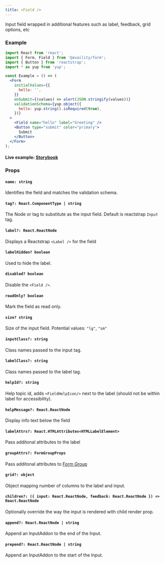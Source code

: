 ```yaml
---
title: <Field />
---
```


Input field wrapped in additional features such as label, feedback, grid options, etc

### Example

```jsx
import React from 'react';
import { Form, Field } from '@availity/form';
import { Button } from 'reactstrap';
import * as yup from 'yup';

const Example = () => (
  <Form
    initialValues={{
      hello: '',
    }}
    onSubmit={(values) => alert(JSON.stringify(values))}
    validationSchema={yup.object({
      hello: yup.string().isRequired(true),
    })}
  >
    <Field name="hello" label="Greeting" />
    <Button type="submit" color="primary">
      Submit
    </Button>
  </Form>
);
```

#### Live example: [Storybook](https://availity.github.io/availity-react/storybook/?path=/story/formik-form--field)

### Props

#### `name: string`

Identifies the field and matches the validation schema.

#### `tag?: React.ComponentType | string`

The Node or tag to substitute as the input field. Default is reactstrap `Input` tag.

#### `label?: React.ReactNode`

Displays a Reactstrap `<Label />` for the field

#### `labelHidden? boolean`

Used to hide the label.

#### `disabled? boolean`

Disable the `<Field />`.

#### `readOnly? boolean`

Mark the field as read only.

#### `size? string`

Size of the input field. Potential values: `"lg"`, `"sm"`

#### `inputClass?: string`

Class names passed to the input tag.

#### `labelClass?: string`

Class names passed to the label tag.

#### `helpId?: string`

Help topic id, adds `<FieldHelpIcon/>` next to the label (should not be within label for accessibility).

#### `helpMessage?: React.ReactNode`

Display info text below the field

#### `labelAttrs?: React.HTMLAttributes<HTMLLabelElement>`

Pass additonal attributes to the label

#### `groupAttrs?: FormGroupProps`

Pass additonal attributes to [Form Group](/form/components/form-group/#props)

#### `grid?: object`

Object mapping number of columns to the label and input.

#### `children?: ({ input: React.ReactNode, feedback: React.ReactNode }) => React.ReactNode`

Optionally override the way the input is rendered with child render prop.

#### `append?: React.ReactNode | string`

Append an InputAddon to the end of the Input.

#### `prepend?: React.ReactNode | string`

Append an InputAddon to the start of the Input.

